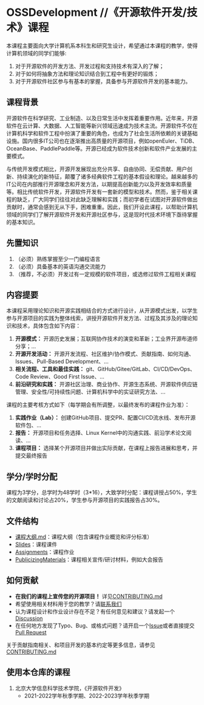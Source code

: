 # OSSDevelopment //《开源软件开发/技术》课程

本课程主要面向大学计算机系本科生和研究生设计，希望通过本课程的教学，使得计算机领域的同学们能够:
1. 对于开源软件的开发方法、开发过程和支持技术有深入的了解；
2. 对于如何将抽象方法和理论知识结合到工程中有更好的锻炼；
3. 对于开源软件社区参与有基本的掌握，具备参与开源软件开发的基本能力。

## 课程背景

开源软件在科学研究、工业制造、以及日常生活中发挥着重要作用。近年来，开源软件在云计算、大数据、人工智能等新兴领域迅速成为技术主流。开源软件不仅在计算机科学和软件工程中扮演了重要的角色，也成为了社会生活所依赖的关键基础设施。国内很多IT公司也在逐渐推出高质量的开源项目，例如openEuler、TiDB、OceanBase、PaddlePaddle等。开源已经成为软件技术创新和软件产业发展的主要模式。

与传统开发模式相比，开源开发展现出充分共享、自由协同、无偿贡献、用户创新、持续演化的新特征，颠覆了诸多经典软件工程的基本假设和理论。越来越多的IT公司在内部推行开源理念和开发方法，以期提高创新能力以及开发效率和质量等。相比传统软件开发，开源软件开发有一套新的模型和技术。然而，鉴于相关课程的缺乏，广大同学们往往对此缺乏理解和实践；而初学者在试图对开源软件做出贡献时，通常会感到无从下手，困难重重。因此，我们开设此课程，以帮助计算机领域的同学们了解开源软件开发和开源社区参与，这是现时代技术环境下亟待掌握的基本知识。

## 先置知识

1. （必须）熟练掌握至少一门编程语言
2. （必须）具备基本的英语沟通交流能力
3. （推荐，不必须）开发过有一定规模的软件项目，或选修过软件工程相关课程

## 内容提要

本课程采用理论知识和开源实践相结合的方式进行设计，从开源模式出发，以学生参与开源项目的实践为整体线索，讲授开源软件开发方法、过程及其涉及的理论知识和技术，具体包含如下内容：

1. **开源模式：** 开源历史发展；互联网协作技术的演变和革新；工业界开源布道师分享；...
2. **开源开发活动：** 开源开发流程、社区维护/协作模式、贡献指南、如何沟通、Issues、Pull-Based Development、...
3. **相关流程、工具和最佳实践：** git、GitHub/Gitee/GitLab、CI/CD/DevOps、Code Review、Good First Issue、...
4. **前沿研究和实践：** 开源社区治理、商业协作、开源生态系统、开源软件供应链管理、安全性/可持续性问题、计算机科学中的实证研究方法、...

课程的主要考核方式如下（每学期会有所调整，以最终发布的课程作业为准）：

1. **实践作业（Lab）：** 创建GitHub项目、提交PR、配置CI/CD流水线、发布开源软件包、...
2. **报告：** 开源项目和任务选择、Linux Kernel中的沟通实践、前沿学术论文阅读、...
3. **课程项目：** 选择某个开源项目并做出实际贡献，在课程上报告进展和思考，并提交最终报告

## 学分/学时分配

课程为3学分，总学时为48学时（3*16），大致学时分配：课程讲授占50%，学生的文献阅读和讨论占20%，学生参与开源项目的实践报告占30%。

## 文件结构

* [课程大纲.md](课程大纲.md)：课程大纲（包含课程作业概览和评分标准）
* [Slides](Slides/)：课程课件
* [Assignments](Assginments/)：课程作业
* [PublicizingMaterials](PublicizingMaterials/)：课程相关宣传/研讨材料，例如大会报告

## 如何贡献

* **在我们的课程上宣传您的开源项目！** 详见[CONTRIBUTING.md](CONTRIBUTING.md#开源项目招募)
* 希望使用相关材料用于您的教学？请[联系我们](CONTRIBUTING.md#将相关材料用于教学)
* 认为课程设计和作业设计存在不足？有任何意见和建议？请发起一个[Discussion](https://github.com/osslab-pku/OSSDevelopment/discussions)
* 在任何地方发现了Typo、Bug、或格式问题？请开启一个[Issue](https://github.com/osslab-pku/OSSDevelopment/issues)或者直接提交[Pull Request](https://github.com/osslab-pku/OSSDevelopment/pulls)

关于贡献指南相关、和项目开发的基本约定等更多信息，请参见[CONTRIBUTING.md](CONTRIBUTING.md)

## 使用本仓库的课程

1. 北京大学信息科学技术学院，《开源软件开发》
   * 2021-2022学年秋季学期、2022-2023学年秋季学期
